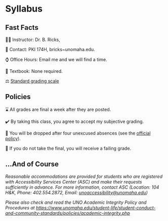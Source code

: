 # Syllabus

## Fast Facts

:man_teacher: Instructor: Dr. B. Ricks,  

:email: Contact: PKI 174H, bricks~unomaha.edu.

:watch: Office Hours: Email me and we will find a time.

:closed_book: Textbook: None required.

:balance_scale: [Standard grading scale](https://github.com/bricksphd/teaching/blob/master/GradingScale.md)

## Policies

:hourglass: All grades are final a week after they are posted.

:heavy_check_mark: By taking this class, you agree to accept my subjective grading.
 
:rotating_light: You will be dropped after four unexcused absences (see the [official policy](https://github.com/bricksphd/teaching/blob/master/CSPolicies.docx)).

:rotating_light: If you do not take the final, you will receive a failing grade. 

## ...And of Course

_Reasonable accommodations are provided for students who are registered with Accessibility Services Center (ASC) and make their requests sufficiently in advance. For more information, contact ASC (Location: 104 H&K, Phone: 402.554.2872, Email: unoaccessibility@unomaha.edu)_

_Please also check and read the UNO Academic Integrity Policy and Procedures at https://www.unomaha.edu/student-life/student-conduct-and-community-standards/policies/academic-integrity.php_
